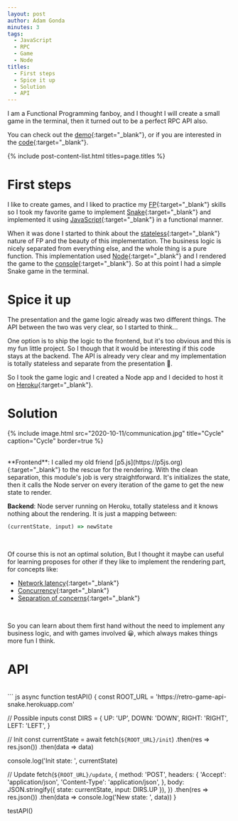 ```yaml
---
layout: post
author: Adam Gonda
minutes: 3
tags:
  - JavaScript
  - RPC
  - Game
  - Node
titles:
  - First steps
  - Spice it up
  - Solution
  - API
---
```


I am a Functional Programming fanboy, and I thought I will create a small game in the terminal,
then it turned out to be a perfect RPC API also.


You can check out the
[demo](https://retro-game-api-snake.herokuapp.com/){:target="_blank"},
or if you are interested in the
[code](https://github.com/AdamGonda/retro-game-api-snake){:target="_blank"}.

{% include post-content-list.html titles=page.titles %}

# First steps 

I like to create games, and I
liked to practice my [FP](https://en.wikipedia.org/wiki/Functional_programming){:target="_blank"}
skills
so I took my favorite game to implement [Snake](https://en.wikipedia.org/wiki/Snake_(video_game_genre)){:target="_blank"} and implemented it using
[JavaScript](https://en.wikipedia.org/wiki/JavaScript){:target="_blank"} in a functional manner.

When it was done I started to think about the [stateless](https://subscription.packtpub.com/book/application_development/9781788831437/1/ch01lvl1sec16/stateless-versus-stateful){:target="_blank"}
nature of FP and the beauty of this implementation. The business logic is nicely separated from everything
else, and the whole thing is a pure function. This implementation used [Node](https://nodejs.org/en/){:target="_blank"} and I rendered the game to the [console](https://en.wikipedia.org/wiki/System_console){:target="_blank"}.
So at this point I had a simple Snake game in the terminal.

# Spice it up

The presentation and the game logic already was two different things.
The API between the two was very clear, so I started to think... 

One option is to ship the logic to the frontend, but it's too obvious
and this is my fun little project. So I though that it would be
interesting if this code stays at the backend.
The API is already very clear and my implementation is totally stateless
and separate from the presentation 🤠.

So I took the game logic and I created a Node app and I decided to host it on
[Heroku](https://www.heroku.com/){:target="_blank"}.

# Solution

{% include image.html src="2020-10-11/communication.jpg" title="Cycle" caption="Cycle" border=true %}

<br>
**Frontend**:
I called my old friend [p5.js](https://p5js.org){:target="_blank"}
to the rescue for the rendering. With the clean separation, this
module's job is very straightforward. It's initializes the state, then
it calls the Node server on every iteration of the game to get the new state to render.

**Backend**:
Node server running on Heroku, totally stateless and it knows nothing about the rendering.
It is just a mapping between:
``` js
(currentState, input) => newState
```
<br>

Of course this is not an optimal solution, But I thought it maybe can
useful for learning proposes for other if they like to implement the rendering part,
<br>for concepts like:

- [Network latency](https://en.wikipedia.org/wiki/Latency_(engineering)){:target="_blank"}
- [Concurrency](https://en.wikipedia.org/wiki/Concurrency_(computer_science)){:target="_blank"}
- [Separation of concerns](https://en.wikipedia.org/wiki/Separation_of_concerns){:target="_blank"}

<br>

So you can learn about them first hand without the need to implement
any business logic, and with games involved 😀, which always makes
things more fun I think.

# API
<br>
``` js
async function testAPI() {
  const ROOT_URL = 'https://retro-game-api-snake.herokuapp.com'

  // Possible inputs
  const DIRS = {
    UP: 'UP',
    DOWN: 'DOWN',
    RIGHT: 'RIGHT',
    LEFT: 'LEFT',
  }

  // Init
  const currentState = await fetch(`${ROOT_URL}/init`)
    .then(res => res.json())
    .then(data => data)

  console.log('Init state: ', currentState)

  // Update
  fetch(`${ROOT_URL}/update`, {
    method: 'POST',
    headers: {
      'Accept': 'application/json',
      'Content-Type': 'application/json',
    },
    body: JSON.stringify({ state: currentState, input: DIRS.UP }),
  })
    .then(res => res.json())
    .then(data => console.log('New state: ', data))
}

testAPI()
```